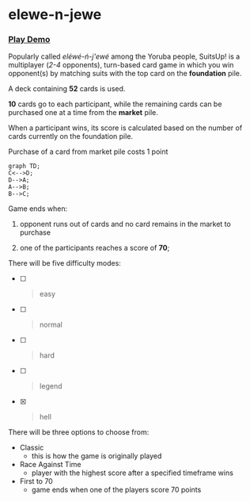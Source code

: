 # elewe-n-jewe
### [Play Demo](https://atp-suitsup.netlify.app)

Popularly called *eléwé-ń-j'ewé* among the Yoruba people, SuitsUp! is a multiplayer (*2-4* opponents), turn-based card game in which you win opponent(s) by matching suits with the top card on the **foundation** pile.

A deck containing **52** cards is used.

**10** cards go to each participant, while the remaining cards can be purchased one at a time from the **market** pile.

When a participant wins, its score is calculated based on the number of cards currently on the foundation pile.

Purchase of a card from market pile costs 1 point

```mermaid
graph TD;
C<-->D;
D-->A;
A-->B;
B-->C;
```

Game ends when:

1. opponent runs out of cards and no card remains in the market to purchase

2. one of the participants reaches a score of **70**;

There will be five difficulty modes:
- [ ] > easy
- [ ] > normal
- [ ] > hard
- [ ] > legend
- [x] > hell

There will be three options to choose from:
* Classic
    * this is how the game is originally played
* Race Against Time
    * player with the highest score after a specified timeframe wins
* First to 70
    * game ends when one of the players score 70 points
